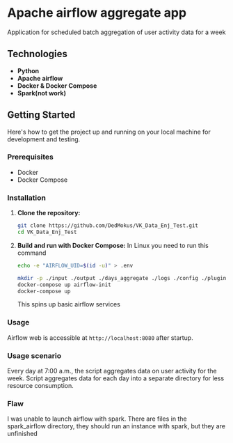 # Apache airflow aggregate app

Application for scheduled batch aggregation of user activity data for a week

## Technologies

- **Python**
- **Apache airflow**
- **Docker & Docker Compose**
- **Spark(not work)**

## Getting Started

Here's how to get the project up and running on your local machine for development and testing.

### Prerequisites

- Docker
- Docker Compose

### Installation

1. **Clone the repository:**
   ```bash
   git clone https://github.com/DedMokus/VK_Data_Enj_Test.git
   cd VK_Data_Enj_Test
   ```

2. **Build and run with Docker Compose:**
    In Linux you need to run this command
    ```bash
    echo -e "AIRFLOW_UID=$(id -u)" > .env
    ```

   ```bash
   mkdir -p ./input ./output ./days_aggregate ./logs ./config ./plugins
   docker-compose up airflow-init
   docker-compose up
   ```
   This spins up basic airflow services

### Usage

Airflow web is accessible at `http://localhost:8080` after startup.

### Usage scenario

Every day at 7:00 a.m., the script aggregates data on user activity for the week. Script aggregates data for each day into a separate directory for less resource consumption.

### Flaw

I was unable to launch airflow with spark. There are files in the spark_airflow directory, they should run an instance with spark, but they are unfinished 